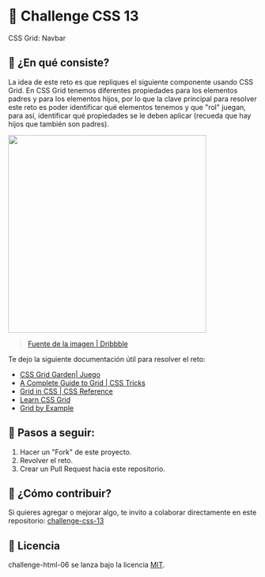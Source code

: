 # 🥕 Challenge CSS 13

CSS Grid: Navbar

## 🥕 ¿En qué consiste?

La idea de este reto es que repliques el siguiente componente usando CSS Grid. En CSS Grid tenemos diferentes propiedades para los elementos padres y para los elementos hijos, por lo que la clave principal para resolver este reto es poder identificar qué elementos tenemos y que "rol" juegan, para así, identificar qué propiedades se le deben aplicar (recueda que hay hijos que también son padres).

<kbd>
<img width="400" src="https://i.ibb.co/6wKxCNX/Screen-Shot-2020-07-26-at-3-48-08-AM.png" />
</kbd>

> [Fuente de la imagen | Dribbble](https://dribbble.com/shots/5925052-Bottom-Bar-Navigation-Pattern)

Te dejo la siguiente documentación útil para resolver el reto:

* [CSS Grid Garden| Juego](https://cssgridgarden.com/#es)
* [A Complete Guide to Grid | CSS Tricks](https://css-tricks.com/snippets/css/complete-guide-grid/)
* [Grid in CSS | CSS Reference](https://cssreference.io/css-grid/)
* [Learn CSS Grid](https://learncssgrid.com/)
* [Grid by Example](https://gridbyexample.com/examples/)

## 🥕 Pasos a seguir:

1. Hacer un "Fork" de este proyecto.
2. Revolver el reto.
3. Crear un Pull Request hacia este repositorio.

## 🥕 ¿Cómo contribuir?

Si quieres agregar o mejorar algo, te invito a colaborar directamente en este repositorio: [challenge-css-13](https://github.com/platzimaster/challenge-css-13/)

## 🥕 Licencia

challenge-html-06 se lanza bajo la licencia [MIT](https://opensource.org/licenses/MIT).
